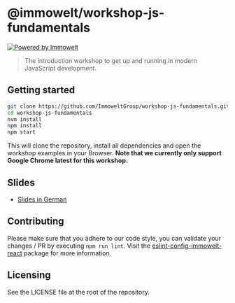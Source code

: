 # @immowelt/workshop-js-fundamentals

[![Powered by Immowelt](https://img.shields.io/badge/powered%20by-immowelt-yellow.svg?colorB=ffb200)](https://stackshare.io/immowelt-group/)

> The introduction workshop to get up and running in modern JavaScript development.

## Getting started
```sh
git clone https://github.com/ImmoweltGroup/workshop-js-fundamentals.git
cd workshop-js-fundamentals
nvm install
npm install
npm start
```

This will clone the repository, install all dependencies and open the workshop examples in your Browser.
**Note that we currently only support Google Chrome latest for this workshop.**

## Slides
* [Slides in German](https://docs.google.com/presentation/d/1DbRa1Pqnb1ymTz5emddocwL_V8wqJHqK5hT-2khrmaQ/edit?usp=sharing)

## Contributing
Please make sure that you adhere to our code style, you can validate your changes / PR by executing `npm run lint`.
Visit the [eslint-config-immowelt-react](https://github.com/ImmoweltGroup/eslint-config-immowelt-react) package for more information.

## Licensing
See the LICENSE file at the root of the repository.
